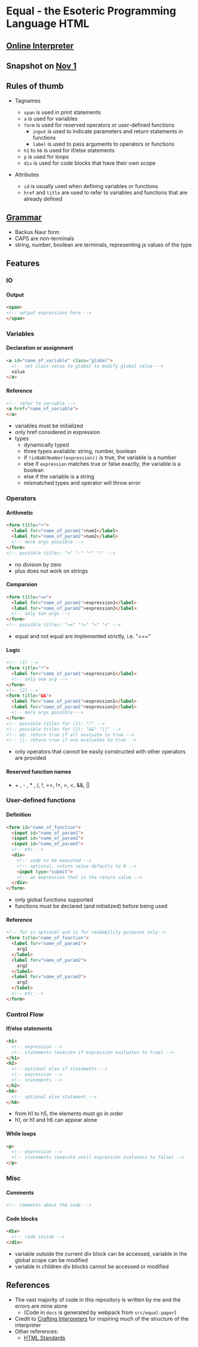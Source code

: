 # Equal - the Esoteric Programming Language HTML

## [Online Interpreter](https://equal-lang.github.io/equal/)
## Snapshot on [Nov 1](https://github.com/equal-lang/equal/tree/38dbfb14d8ea0a9f5ae14c2d19bff02a30febac3)

## Rules of thumb
- Tagnames
  - ```span``` is used in print statements
  - ```a``` is used for variables
  - ```form``` is used for reserved operators or user-defined functions
    - ```input``` is used to indicate parameters and return statements in functions
    - ```label``` is used to pass arguments to operators or functions
  - ```h1``` to ```h6``` is used for if/else statements
  - ```p``` is used for loops
  - ```div``` is used for code blocks that have their own scope

- Attributes
  - ```id``` is usually used when defining variables or functions
  - ```href``` and ```title``` are used to refer to variables and functions that are already defined

## [Grammar](GRAMMAR.md) 
- Backus Naur form
- CAPS are non-terminals
- string, number, boolean are terminals, representing js values of the type

## Features
### IO
#### Output
```html
<span>
<!-- output expressions here -->
</span>
```


### Variables
#### Declaration or assignment
```html
<a id="name_of_variable" class="global">
  <!-- set class value to global to modify global value -->
  value
</a>
```
#### Reference
```html
<!-- refer to variable -->
<a href="name_of_variable">
</a>
```
- variables must be initialized
- only href considered in expression
- types
  - dynamically typed
  - three types available: string, number, boolean
  - if ```!isNaN(Number(expression))``` is true, the variable is a number
  - else if ```expression``` matches true or false exactly, the variable is a boolean
  - else if the variable is a string
  - mismatched types and operator will throw error


### Operators
#### Arithmetic
```html
<form title="+">
  <label for="name_of_param1">num1</label>
  <label for="name_of_param2">num2</label>
  <!-- more args possible -->
</form>
<!-- possible titles: "+" "-" "*" "/" -->
```
- no division by zero
- plus does not work on strings

#### Comparsion
```html
<form title="==">
  <label for="name_of_param1">expression1</label>
  <label for="name_of_param2">expression2</label>
  <!-- only two args -->
</form>
<!-- possible titles: "==" "!=" ">" "<" -->
```
- equal and not equal are implemented strictly, i.e. "==="

#### Logic
```html
<!-- (1) -->
<form title="!">
  <label for="name_of_param1">expression1</label>
  <!-- only one arg -->
</form>
<!-- (2) -->
<form title="&&">
  <label for="name_of_param1">expression1</label>
  <label for="name_of_param2">expression2</label>
  <!-- more args possible -->
</form>
<!-- possible titles for (1): "!" -->
<!-- possible titles for (2): "&&" "||" -->
<!-- &&: return true if all evaluate to true -->
<!-- ||: return true if one evaluates to true -->
```

- only operators that cannot be easily constructed with other operators are provided

#### Reserved function names
- \+ , \- , \* , /, !, ==, !=, >, <, &&, ||


### User-defined functions
#### Definition
```html
<form id="name_of_function">
  <input id="name_of_param1">
  <input id="name_of_param2">
  <input id="name_of_param3">
  <!-- etc -->
  <div>
    <!-- code to be executed -->
    <!-- optional, return value defaults to 0 -->
    <input type="submit"> 
    <!-- an expression that is the return value -->
  </div>
</form>
```
- only global functions supported
- functions must be declared (and initialized) before being used

#### Reference
```html
<!-- for is optional and is for readability purposes only-->
<form title="name_of_function">
  <label for="name_of_param1">
    arg1
  </label>
  <label for="name_of_param2">
    arg2
  </label>
  <label for="name_of_param3">
    arg3
  </label>
  <!-- etc -->
</form>
```


### Control Flow
#### If/else statements
```html
<h1>
  <!-- expression -->
  <!-- statements (execute if expression evaluates to true) -->
</h1>
<h2>
  <!-- optional else if statements -->
  <!-- expression -->
  <!-- statements -->
</h2>
<h6>
  <!-- optional else statement -->
</h6>
```
- from h1 to h5, the elements must go in order
- h1, or h1 and h6 can appear alone

#### While loops
```html
<p>
  <!-- expression -->
  <!-- statements (execute until expression evaluates to false) -->
</p>
```



### Misc
#### Comments
```html
<!-- comments about the code -->
```
#### Code blocks
```html
<div>
  <!-- code inside -->
</div>
```
- variable outside the current div block can be accessed, variable in the global scope can be modified
- variable in children div blocks cannot be accessed or modified



## References
- The vast majority of code in this repository is written by me and the errors are mine alone
  - (Code in ```docs``` is generated by webpack from ```src/equal-paper```)
- Credit to [Crafting Interpreters](https://craftinginterpreters.com) for inspiring much of the structure of the interpreter
- Other references:
  - [HTML Standards](https://html.spec.whatwg.org/)